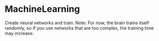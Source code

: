 # MachineLearning
Create neural networks and train.
Note: For now, the brain trains itself randomly, so if you use networks that are too complex, the training time may increase.